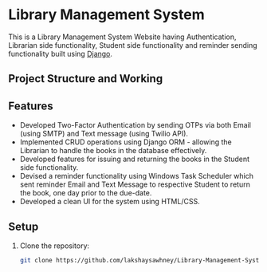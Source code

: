 # Library Management System

This is a Library Management System Website having Authentication, Librarian side functionality, Student side functionality and reminder sending functionality built using [Django](https://www.djangoproject.com/).

## Project Structure and Working

## Features

- Developed Two-Factor Authentication by sending OTPs via both Email (using SMTP) and Text message (using Twilio API).
- Implemented CRUD operations using Django ORM - allowing the Librarian to handle the books in the database effectively.
- Developed features for issuing and returning the books in the Student side functionality.
- Devised a reminder functionality using Windows Task Scheduler which sent reminder Email and Text Message to respective Student to return the book, one day prior to the due-date.
- Developed a clean UI for the system using HTML/CSS.

## Setup

1. Clone the repository:
   ```sh
   git clone https://github.com/lakshaysawhney/Library-Management-System.git
